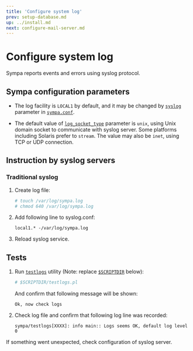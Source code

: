 ```yaml
---
title: 'Configure system log'
prev: setup-database.md
up: ../install.md
next: configure-mail-server.md
---
```


Configure system log
====================

Sympa reports events and errors using syslog protocol.

Sympa configuration parameters
------------------------------

  * The log facility is ``LOCAL1`` by default, and it may be changed by
    [``syslog``](/gpldoc/man/sympa.conf.5.html#syslog) parameter in
    [``sympa.conf``](../layout.md#config).

  * The default value of
    [``log_socket_type``](/gpldoc/man/sympa.conf.5.html#log_socket_type) parameter
    is ``unix``, using Unix domain socket to communicate with syslog
    server.  Some platforms including Solaris prefer to ``stream``.  The value
    may also be ``inet``, using TCP or UDP connection.

Instruction by syslog servers
-----------------------------

### Traditional syslog

  1. Create log file:
     ```bash
     # touch /var/log/sympa.log
     # chmod 640 /var/log/sympa.log
     ```

  2. Add following line to syslog.conf:
     ```
     local1.* -/var/log/sympa.log
     ```

  3. Reload syslog service.

Tests
-----

  1. Run [``testlogs``](/gpldoc/man/testlogs.1.html) utility (Note: replace
     [``$SCRIPTDIR``](../layout.md#scriptdir) below):
     ```bash
     # $SCRIPTDIR/testlogs.pl
     ```
     And confirm that following message will be shown:
     ```
     Ok, now check logs
     ```

  2. Check log file and confirm that following log line was recorded:
     ```
     sympa/testlogs[XXXX]: info main:: Logs seems OK, default log level 0
     ```

If something went unexpected, check configuration of syslog server.

